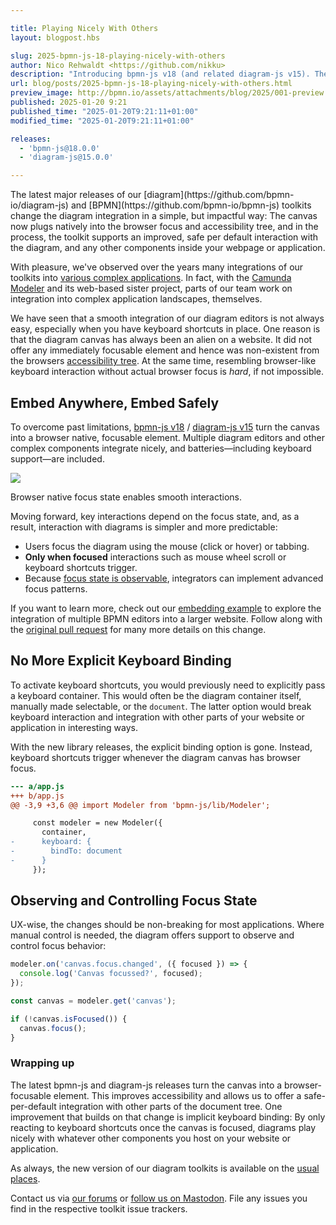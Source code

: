 ```yaml
---

title: Playing Nicely With Others
layout: blogpost.hbs

slug: 2025-bpmn-js-18-playing-nicely-with-others
author: Nico Rehwaldt <https://github.com/nikku>
description: "Introducing bpmn-js v18 (and related diagram-js v15). The releases rework how diagrams integrate with any webpage or application: They turn the diagram canvas into a selectable element and make key functions such as keyboard shortcuts activation implicit. As a result, diagram interaction becomes more predictable, and hence diagrams play nicely with others, per default."
url: blog/posts/2025-bpmn-js-18-playing-nicely-with-others.html
preview_image: http://bpmn.io/assets/attachments/blog/2025/001-preview.png
published: 2025-01-20 9:21
published_time: "2025-01-20T9:21:11+01:00"
modified_time: "2025-01-20T9:21:11+01:00"

releases:
  - 'bpmn-js@18.0.0'
  - 'diagram-js@15.0.0'

---
```



<p class="introduction">
  The latest major releases of our [diagram](https://github.com/bpmn-io/diagram-js) and [BPMN](https://github.com/bpmn-io/bpmn-js) toolkits change the diagram integration in a simple, but impactful way: The canvas now plugs natively into the browser focus and accessibility tree, and in the process, the toolkit supports an improved, safe per default interaction with the diagram, and any other components inside your webpage or application.
</p>

<!-- continue -->

With pleasure, we've observed over the years many integrations of our toolkits into [various complex applications](https://page.camunda.com/camunda-community-summit-2023-bpmnio-outside-of-camunda#main_content-module-4). In fact, with the [Camunda Modeler](https://github.com/camunda/camunda-modeler) and its web-based sister project, parts of our team work on integration into complex application landscapes, themselves.

We have seen that a smooth integration of our diagram editors is not always easy, especially when you have keyboard shortcuts in place. One reason is that the diagram canvas has always been an alien on a website. It did not offer any immediately focusable element and hence was non-existent from the browsers [accessibility tree](https://developer.mozilla.org/en-US/docs/Glossary/Accessibility_tree). At the same time, resembling browser-like keyboard interaction without actual browser focus is _hard_, if not impossible.

## Embed Anywhere, Embed Safely

To overcome past limitations, [bpmn-js v18](https://github.com/bpmn-io/bpmn-js/blob/develop/CHANGELOG.md#1800) / [diagram-js v15](https://github.com/bpmn-io/diagram-js/blob/v15.0.0/CHANGELOG.md#1500) turn the canvas into a browser native, focusable element. Multiple diagram editors and other complex components integrate nicely, and batteries—including keyboard support—are included.

<div class="figure full-size">
  <img src="{{ assets }}/attachments/blog/2025/001-keyboard-demo.gif">
  <p class="caption">
    Browser native focus state enables smooth interactions.
  </p>
</div>

Moving forward, key interactions depend on the focus state, and, as a result, interaction with diagrams is simpler and more predictable:

* Users focus the diagram using the mouse (click or hover) or tabbing.
* **Only when focused** interactions such as mouse wheel scroll or keyboard shortcuts trigger.
* Because [focus state is observable](#observing-and-controlling-focus-state), integrators can implement advanced focus patterns.

If you want to learn more, check out our [embedding example](https://github.com/bpmn-io/bpmn-js-examples/tree/main/embedding) to explore the integration of multiple BPMN editors into a larger website. Follow along with the [original pull request](https://github.com/bpmn-io/diagram-js/pull/662) for many more details on this change.

## No More Explicit Keyboard Binding

To activate keyboard shortcuts, you would previously need to explicitly pass a keyboard container. This would often be the diagram container itself, manually made selectable, or the `document`. The latter option would break keyboard interaction and integration with other parts of your website or application in interesting ways.

With the new library releases, the explicit binding option is gone. Instead, keyboard shortcuts trigger whenever the diagram canvas has browser focus.

```diff
--- a/app.js
+++ b/app.js
@@ -3,9 +3,6 @@ import Modeler from 'bpmn-js/lib/Modeler';

     const modeler = new Modeler({
       container,
-      keyboard: {
-        bindTo: document
-      }
     });
```


## Observing and Controlling Focus State

UX-wise, the changes should be non-breaking for most applications. Where manual control is needed, the diagram offers support to observe and control focus behavior:

```js
modeler.on('canvas.focus.changed', ({ focused }) => {
  console.log('Canvas focussed?', focused);
});

const canvas = modeler.get('canvas');

if (!canvas.isFocused()) {
  canvas.focus();
}
```


### Wrapping up

The latest bpmn-js and diagram-js releases turn the canvas into a browser-focusable element. This improves accessibility and allows us to offer a safe-per-default integration with other parts of the document tree. One improvement that builds on that change is implicit keyboard binding: By only reacting to keyboard shortcuts once the canvas is focused, diagrams play nicely with whatever other components you host on your website or application.

As always, the new version of our diagram toolkits is available on the [usual](https://www.npmjs.com/package/bpmn-js) [places](https://github.com/bpmn-io/bpmn-js-examples/tree/main/starter#readme).

Contact us via [our forums](https://forum.bpmn.io/) or [follow us on Mastodon](https://fosstodon.org/@bpmn_io). File any issues you find in the respective toolkit issue trackers.
